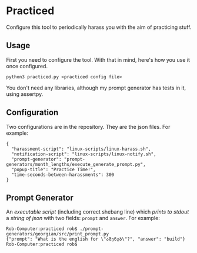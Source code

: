 # Practiced

Configure this tool to periodically harass you with the aim of practicing stuff.

## Usage

First you need to configure the tool. With that in mind, here's how you use it once configured.

```
python3 practiced.py <practiced config file>
```

You don't need any libraries, although my prompt generator has tests in it, using assertpy.

## Configuration

Two configurations are in the repository. They are the json files. For example:

```
{
  "harassment-script": "linux-scripts/linux-harass.sh",
  "notification-script": "linux-scripts/linux-notify.sh",
  "prompt-generator": "prompt-generators/month_lengths/execute_generate_prompt.py",
  "popup-title": "Practice Time!",
  "time-seconds-between-harassments": 300
}
```

## Prompt Generator

An _executable script_ (including correct shebang line) which _prints to stdout_ a _string of json_ with two fields: `prompt` and `answer`. For example:

```
Rob-Computer:practiced rob$ ./prompt-generators/georgian/src/print_prompt.py
{"prompt": "What is the english for \"აშენებ\"?", "answer": "build"}
Rob-Computer:practiced rob$
```

